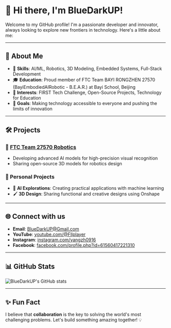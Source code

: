 # 👋 Hi there, I'm BlueDarkUP!

Welcome to my GitHub profile! I'm a passionate developer and innovator, always looking to explore new frontiers in technology. Here's a little about me:

---

## 🚀 About Me

- 🔧 **Skills**: AI/ML, Robotics, 3D Modeling, Embedded Systems, Full-Stack Development
- 🎓 **Education**: Proud member of FTC Team BAYI RONGZHEN 27570 (BayiEmbodiedAIRobotic - B.E.A.R.) at Bayi School, Beijing
- 🌟 **Interests**: FIRST Tech Challenge, Open-Source Projects, Technology for Education
- 🎯 **Goals**: Making technology accessible to everyone and pushing the limits of innovation

---

## 🛠️ Projects

### 🔹 [FTC Team 27570 Robotics](https://github.com/BlueDarkUP/FTC-27570)
- Developing advanced AI models for high-precision visual recognition
- Sharing open-source 3D models for robotics design

### 🔹 Personal Projects
- 🔭 **AI Explorations**: Creating practical applications with machine learning
- 🖌️ **3D Design**: Sharing functional and creative designs using Onshape

---

## 🌐 Connect with us

- **Email**: [BlueDarkUP@Gmail.com](mailto:BlueDarkUP@Gmail.com)
- **YouTube**: [youtube.com/@Fllplayer](https://youtube.com/@Fllplayer)
- **Instagram**: [instagram.com/yangzh0916](https://instagram.com/yangzh0916/?pwa=1)
- **Facebook**: [facebook.com/profile.php?id=61560417221310](https://facebook.com/profile.php?id=61560417221310)

---

## 📊 GitHub Stats

![BlueDarkUP's GitHub stats](https://github-readme-stats.vercel.app/api?username=BlueDarkUP&show_icons=true&theme=radical)

---

## ✨ Fun Fact

I believe that **collaboration** is the key to solving the world's most challenging problems. Let's build something amazing together! 💡
